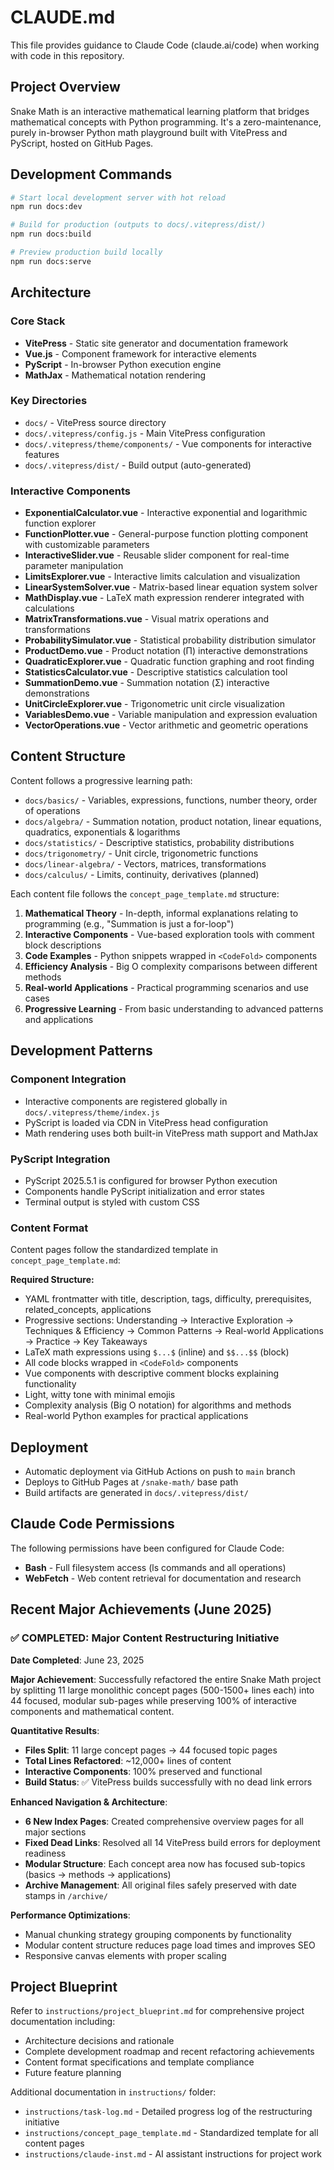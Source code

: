 # CLAUDE.md

This file provides guidance to Claude Code (claude.ai/code) when working with code in this repository.

## Project Overview

Snake Math is an interactive mathematical learning platform that bridges mathematical concepts with Python programming. It's a zero-maintenance, purely in-browser Python math playground built with VitePress and PyScript, hosted on GitHub Pages.

## Development Commands

```bash
# Start local development server with hot reload
npm run docs:dev

# Build for production (outputs to docs/.vitepress/dist/)
npm run docs:build

# Preview production build locally
npm run docs:serve
```

## Architecture

### Core Stack
- **VitePress** - Static site generator and documentation framework
- **Vue.js** - Component framework for interactive elements
- **PyScript** - In-browser Python execution engine
- **MathJax** - Mathematical notation rendering

### Key Directories
- `docs/` - VitePress source directory
- `docs/.vitepress/config.js` - Main VitePress configuration
- `docs/.vitepress/theme/components/` - Vue components for interactive features
- `docs/.vitepress/dist/` - Build output (auto-generated)

### Interactive Components
- **ExponentialCalculator.vue** - Interactive exponential and logarithmic function explorer
- **FunctionPlotter.vue** - General-purpose function plotting component with customizable parameters
- **InteractiveSlider.vue** - Reusable slider component for real-time parameter manipulation
- **LimitsExplorer.vue** - Interactive limits calculation and visualization
- **LinearSystemSolver.vue** - Matrix-based linear equation system solver
- **MathDisplay.vue** - LaTeX math expression renderer integrated with calculations
- **MatrixTransformations.vue** - Visual matrix operations and transformations
- **ProbabilitySimulator.vue** - Statistical probability distribution simulator
- **ProductDemo.vue** - Product notation (Π) interactive demonstrations
- **QuadraticExplorer.vue** - Quadratic function graphing and root finding
- **StatisticsCalculator.vue** - Descriptive statistics calculation tool
- **SummationDemo.vue** - Summation notation (Σ) interactive demonstrations  
- **UnitCircleExplorer.vue** - Trigonometric unit circle visualization
- **VariablesDemo.vue** - Variable manipulation and expression evaluation
- **VectorOperations.vue** - Vector arithmetic and geometric operations

## Content Structure

Content follows a progressive learning path:
- `docs/basics/` - Variables, expressions, functions, number theory, order of operations
- `docs/algebra/` - Summation notation, product notation, linear equations, quadratics, exponentials & logarithms
- `docs/statistics/` - Descriptive statistics, probability distributions
- `docs/trigonometry/` - Unit circle, trigonometric functions
- `docs/linear-algebra/` - Vectors, matrices, transformations
- `docs/calculus/` - Limits, continuity, derivatives (planned)

Each content file follows the `concept_page_template.md` structure:
1. **Mathematical Theory** - In-depth, informal explanations relating to programming (e.g., "Summation is just a for-loop")
2. **Interactive Components** - Vue-based exploration tools with comment block descriptions
3. **Code Examples** - Python snippets wrapped in `<CodeFold>` components
4. **Efficiency Analysis** - Big O complexity comparisons between different methods
5. **Real-world Applications** - Practical programming scenarios and use cases
6. **Progressive Learning** - From basic understanding to advanced patterns and applications

## Development Patterns

### Component Integration
- Interactive components are registered globally in `docs/.vitepress/theme/index.js`
- PyScript is loaded via CDN in VitePress head configuration
- Math rendering uses both built-in VitePress math support and MathJax

### PyScript Integration
- PyScript 2025.5.1 is configured for browser Python execution
- Components handle PyScript initialization and error states
- Terminal output is styled with custom CSS

### Content Format
Content pages follow the standardized template in `concept_page_template.md`:

**Required Structure:**
- YAML frontmatter with title, description, tags, difficulty, prerequisites, related_concepts, applications
- Progressive sections: Understanding → Interactive Exploration → Techniques & Efficiency → Common Patterns → Real-world Applications → Practice → Key Takeaways
- LaTeX math expressions using `$...$` (inline) and `$$...$$` (block)
- All code blocks wrapped in `<CodeFold>` components
- Vue components with descriptive comment blocks explaining functionality
- Light, witty tone with minimal emojis
- Complexity analysis (Big O notation) for algorithms and methods
- Real-world Python examples for practical applications

## Deployment

- Automatic deployment via GitHub Actions on push to `main` branch
- Deploys to GitHub Pages at `/snake-math/` base path
- Build artifacts are generated in `docs/.vitepress/dist/`

## Claude Code Permissions

The following permissions have been configured for Claude Code:
- **Bash** - Full filesystem access (ls commands and all operations)
- **WebFetch** - Web content retrieval for documentation and research

## Recent Major Achievements (June 2025)

### ✅ COMPLETED: Major Content Restructuring Initiative
**Date Completed**: June 23, 2025

**Major Achievement**: Successfully refactored the entire Snake Math project by splitting 11 large monolithic concept pages (500-1500+ lines each) into 44 focused, modular sub-pages while preserving 100% of interactive components and mathematical content.

**Quantitative Results**:
- **Files Split**: 11 large concept pages → 44 focused topic pages  
- **Total Lines Refactored**: ~12,000+ lines of content
- **Interactive Components**: 100% preserved and functional
- **Build Status**: ✅ VitePress builds successfully with no dead link errors

**Enhanced Navigation & Architecture**:
- **6 New Index Pages**: Created comprehensive overview pages for all major sections
- **Fixed Dead Links**: Resolved all 14 VitePress build errors for deployment readiness
- **Modular Structure**: Each concept area now has focused sub-topics (basics → methods → applications)
- **Archive Management**: All original files safely preserved with date stamps in `/archive/`

**Performance Optimizations**:
- Manual chunking strategy grouping components by functionality
- Modular content structure reduces page load times and improves SEO
- Responsive canvas elements with proper scaling

## Project Blueprint

Refer to `instructions/project_blueprint.md` for comprehensive project documentation including:
- Architecture decisions and rationale
- Complete development roadmap and recent refactoring achievements
- Content format specifications and template compliance
- Future feature planning

Additional documentation in `instructions/` folder:
- `instructions/task-log.md` - Detailed progress log of the restructuring initiative
- `instructions/concept_page_template.md` - Standardized template for all content pages
- `instructions/claude-inst.md` - AI assistant instructions for project work